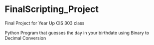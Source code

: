 # FinalScripting_Project
Final Project for Year Up CIS 303 class
 
 Python Program that guesses the day in your birthdate using Binary to Decimal Conversion
 
